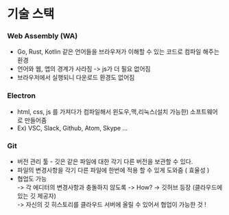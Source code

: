 # 기술 스택

### Web Assembly (WA)
* Go, Rust, Kotlin 같은 언어들을 브라우저가 이해할 수 있는 코드로 컴파일 해주는 환경
* 언어와 웹, 앱의 경계가 사라짐 -> js가 더 필요 없어짐
* 브라우저에서 실행되니 다운로드 환경도 없어짐

### Electron
* html, css, js 를 가져다가 컴파일해서 윈도우,맥,리눅스(설치 가능한) 소프트웨어로 만들어줌
* Ex) VSC, Slack, Github, Atom, Skype ...

### Git
* 버전 관리 툴 - 깃은 같은 파일에 대한 각기 다른 버전을 보관할 수 있다.
* 파일의 변경사항을 각기 다른 파일에 한번에 적용 할 수 있게 도와줌 ( 효율성 )
* 협업도 가능   
-> 각 에디터의 변경사항과 충돌하지 않도록 -> How? -> 깃허브 등장 (클라우드에 있는 깃 제공자)  
-> 자신의 깃 히스토리를 클라우드 서버에 올릴 수 있어서 협업이 가능한 것 !